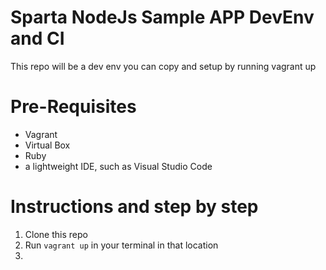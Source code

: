 # Sparta NodeJs Sample APP DevEnv and CI
This repo will be a dev env you can copy and setup by running vagrant up

# Pre-Requisites 
- Vagrant 
- Virtual Box
- Ruby
- a lightweight IDE, such as Visual Studio Code

# Instructions and step by step
1. Clone this repo
2. Run `vagrant up` in your terminal in that location
3. 